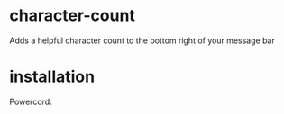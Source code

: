 # character-count
 Adds a helpful character count to the bottom right of your message bar

# installation
 Powercord:
